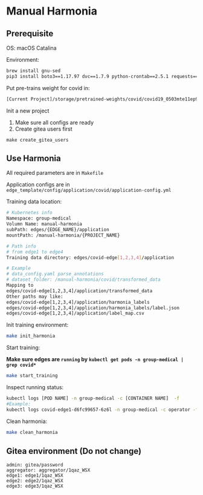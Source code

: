 # Manual Harmonia
## Prerequisite
OS: macOS Catalina

Environment:
```bash
brew install gnu-sed
pip3 install boto3==1.17.97 dvc==1.7.9 python-crontab==2.5.1 requests==2.25.1 lxml==4.6.2
```
Put pre-trains weight for covid in:
```bash
[Current Project]/storage/pretrained-weights/covid/covid19_0503mte11ep98+0502mte03ep21_fix.ckpt
```

Init a new project
1. Make sure all configs are ready
2. Create gitea users first
```
make create_gitea_users
```

## Use Harmonia

All required parameters are in `Makefile`

Application configs are in `edge_template/config/application/covid/application-config.yml`

Training data location:
```bash
# Kubernetes info
Namespace: group-medical
Volumn Name: manual-harmonia
subPath: edges/{EDGE_NAME}/application
mountPath: /manual-harmonia/{PROJECT_NAME}
```
```bash
# Path info
# from edge1 to edge4
Training data directory: edges/covid-edge[1,2,3,4]/application
```
```bash
# Example
# data_config.yaml parse_annotations
# dataset_folder: /manual-harmonia/covid/transformed_data
Mapping to
edges/covid-edge[1,2,3,4]/application/transformed_data
Other paths may like:
edges/covid-edge[1,2,3,4]/application/harmonia_labels
edges/covid-edge[1,2,3,4]/application/harmonia_labels/label.json
edges/covid-edge[1,2,3,4]/application/label_map.csv
```

Init training environment:
```bash
make init_harmonia
```

Start training:

**Make sure edges are `running` by `kubectl get pods -n group-medical | grep covid*`**
```bash
make start_training
```

Inspect running status:
```bash
kubectl logs [POD NAME] -n group-medical -c [CONTAINER NAME]  -f
#Example:
kubectl logs covid-edge1-d6fc99657-6z6l -n group-medical -c operator -f
```

Clean harmonia:
```bash
make clean_harmonia
```




## Gitea environment (Do not change)
```
admin: gitea/password
aggregator: aggregator/1qaz_WSX
edge1: edge1/1qaz_WSX
edge2: edge2/1qaz_WSX
edge3: edge3/1qaz_WSX
```
